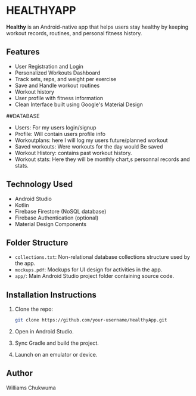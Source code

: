 # HEALTHYAPP
**Healthy** is an Android-native app that helps users stay healthy by keeping workout records, routines, and personal fitness history.

## Features

- User Registration and Login
- Personalized Workouts Dashboard
- Track sets, reps, and weight per exercise
- Save and Handle workout routines
- Workout history
- User profile with fitness information
- Clean Interface built using Google's Material Design

##DATABASE
- Users: For my users login/signup
- Profile: Will contain users profile info
- Workoutplans: here I will log my users future/planned workout
- Saved workouts: Were workouts for the day would Be saved
- Workout History: contains past workout history.
- Workout stats:  Here they will be monthly chart,s personnal records and stats.

## Technology Used

- Android Studio
- Kotlin
- Firebase Firestore (NoSQL database)
- Firebase Authentication (optional)
- Material Design Components

## Folder Structure

- `collections.txt`: Non-relational database collections structure used by the app.
- `mockups.pdf`: Mockups for UI design for activities in the app.
- `app/`: Main Android Studio project folder containing source code.

## Installation Instructions

1. Clone the repo:
   ```bash
   git clone https://github.com/your-username/HealthyApp.git
   ```

2. Open in Android Studio.

3. Sync Gradle and build the project.

4. Launch on an emulator or device.

## Author

Williams Chukwuma
